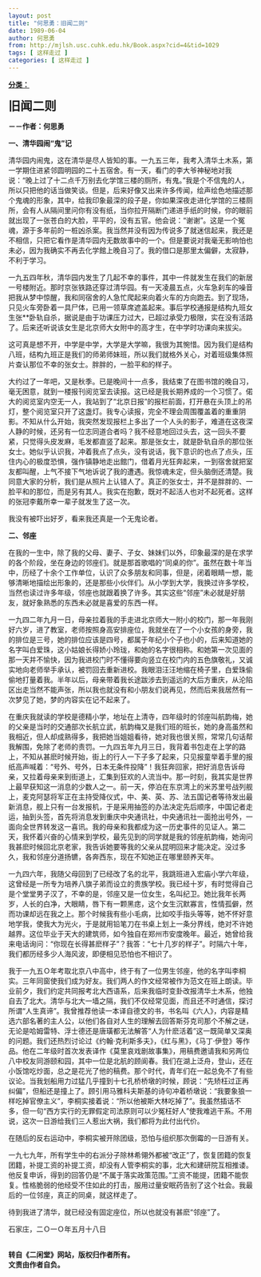 ```yaml
---
layout: post
title: "何思勇：旧闻二则"
date: 1989-06-04
author: 何思勇
from: http://mjlsh.usc.cuhk.edu.hk/Book.aspx?cid=4&tid=1029
tags: [ 这样走过 ]
categories: [ 这样走过 ]
---
```


<div style="margin: 15px 10px 10px 0px;">
 <div>
  <span id="ctl00_ContentPlaceHolder1_chapter1_SubjectLabel" style="font-weight:bold;text-decoration:underline;">
   分类：
  </span>
 </div>
 <p>
  <strong>
   <font size="5">
    旧闻二则
   </font>
  </strong>
 </p>
 <p>
  <strong>
   －－作者：何思勇
  </strong>
 </p>
 <p>
  <strong>
   一、清华园闹“鬼”记
  </strong>
 </p>
 <p>
  清华园内闹鬼，这在清华是尽人皆知的事。一九五三年，我考入清华土木系，第一学期住进紧邻圆明园的二十五宿舍。有一天，看门的李大爷神秘地对我说：“晚上过了十二点千万别去化学馆三楼的厕所，有鬼。”我是个不信鬼的人，所以只把他的话当做笑谈。但是，后来好像又出来许多传闻，绘声绘色地描述那个鬼魂的形象，其中，给我印象最深的段子是，你如果深夜走进化学馆的三楼厕所，会有人从隔间里问你有没有纸，当你拉开隔断门递进手纸的时候，你的眼前就出现了一张苍白的大脸，平平的，没有五官。他会说：“谢谢”。这是一个冤魂，源于多年前的一桩凶杀案。我当然并没有因为传说多了就迷信起来，我还是不相信，只把它看作是清华园内无数故事中的一个。但是要说对我毫无影响怕也未必，因为我确实不再去化学館上晚自习了。我的借口是那里太偏僻，太寂静，不利于学习。
 </p>
 <p>
  一九五四年秋，清华园内发生了几起不幸的事件，其中一件就发生在我们的新居一号楼附近。那时京张铁路还穿过清华园。有一天凌晨五点，火车急刹车的噪音把我从梦中惊醒，我和同宿舍的人急忙爬起来向着火车的方向跑去。到了现场，只见火车旁卧着一具尸体，已用一领草席遮盖起来。事后学校通报是结构九班女生张**卧轨自杀，据说是由于功课压力过大，已超过承受力极限，实在没有活路了。后来还听说该女生是北京师大女附中的高才生，在中学时功课向来拔尖。
 </p>
 <p>
  这可真是想不开，中学是中学，大学是大学嘛，我很为其惋惜。因为我们是结构八班，结构九班正是我们的师弟师妹班，所以我们就格外关心，对着班级集体照片查认那位不幸的张女士。胖胖的，一脸平和的样子。
 </p>
 <p>
  大约过了一年吧，又是秋季。已是晚间十一点多，我结束了在图书馆的晚自习，毫无困意，就到一楼报刊阅览室去读报。这已经是我长期养成的一个习惯了。偌大的阅览室内空无一人，我站到了“北京日报”的报栏前面，打开悬在头顶上的吊灯，整个阅览室只开了这盏灯。我专心读报，完全不理会周围覆盖着的重重阴影。不知从什么开始，我突然发现报栏上多出了一个人头的影子，难道在这夜深人静的时候，还另有一位志同道合者吗？我不经意地回过头去，这一回头不要紧，只觉得头皮发麻，毛发都直竖了起来。那是张女士，就是卧轨自杀的那位张女士。她似乎认识我，冲着我点了点头，没有说话，我下意识的也点了点头，压住内心的极度恐惧，强作镇静地走出館门，借着月光狂奔起来，一到宿舍就把室友都叫醒，上气不接下气地诉说了我的遭遇。我惊魂未定，但头脑倒还清楚。我同意大家的分析，我们是从照片上认错人了。真正的张女士，并不是胖胖的、一脸平和的那位，而是另有其人。我实在抱歉，既对不起活人也对不起死者。这样的张冠李戴所幸一辈子就发生了这一次。
 </p>
 <p>
  我没有被吓出好歹，看来我还真是一个无鬼论者。
 </p>
 <p>
  <strong>
   二、邻座
  </strong>
 </p>
 <p>
  在我的一生中，除了我的父母、妻子、子女、妹妹们以外，印象最深的是在求学的各个阶段，坐在身边的邻座们。就是那首歌唱的“同桌的你”。虽然在数十年当中，历经了十余个工作单位，认识了众多朋友和同事，但是，闭着眼睛一想，能够清晰地描绘出形象的，还是那些小伙伴们。从小学到大学，我换过许多学校，当然也读过许多年级，邻座也就跟着换了许多。其实这些“邻座”未必就是好朋友，就好象熟悉的东西未必就是喜爱的东西一样。
 </p>
 <p>
  一九四二年九月一日，母亲拉着我的手走进北京师大一附小的校门，那一年我刚好六岁，进了教室，老师按照身高安排座位，我就坐在了一个小女孩的身旁，我的排位是三号，她的排位应该是四号，都属于年纪小个子也小的，后来知道她的名字叫白爱珠，这小姑娘长得娇小玲珑，和她的名字很相称。和她第一次见面的那一天并不愉快，因为我进校门时不懂得要向竖立在校门内的五色旗敬礼，又诚实地向老师举手承认，被罚回去重新进校。我眼泪汪汪地缩在椅子里，白爱珠偷偷地打量着我。半年以后，母亲带着我长途跋涉去到遥远的大后方重庆，从沦陷区出走当然不能声张，所以我也就没有和小朋友们说再见，然而后来我居然有一次梦见了她，梦的内容实在记不起来了。
 </p>
 <p>
  在重庆我就读的学校是德精小学，地址在上清寺，四年级时的邻座叫航韵梅，她的父亲是当时的交通部次长航立武，航韵梅又是我们班的班长，她的身高虽然和我相近，但人却成熟得多，我把她当姐姐看待，她对我也很关照，常常几句话帮我解围，免除了老师的责罚。一九四五年九月三日，我背着书包走在上学的路上，不知从甚麽时候开始，街上的行人一下子多了起来，只见报童举着手里的报纸高声喊着：“号外、号外，日本无条件投降”！我狂奔回家，把好消息告诉母亲，又拉着母亲来到街道上，汇集到狂欢的人流当中。那一时刻，我其实是世界上最早获知这一消息的少数人之一。前一天，停泊在东京湾上的米苏里号战列舰上，麦克阿瑟将军正在主持受降仪式，中、美、英、苏、法五国记者等待发出最新消息，舰上只有一台发报机，于是采用抽签的办法决定先后顺序，中国记者走运，抽到头签，首先将消息发到重庆中央通讯社，中央通讯社一面抢出号外，一面向全世界转发这一喜讯。我的母亲和我都成为这一历史事件的见证人。第二天，我怀着兴奋的心情来到学校，最先见到的同学就是我的邻座航韵梅，她询问我甚麽时候回北京老家，我告诉她要等我的父亲从昆明回来才能决定。没过多久，我和邻座分道扬镳，各奔西东，现在不知她正在哪里颐养天年。
 </p>
 <p>
  一九四六年，我随父母回到了已经改了名的北平，我跳班进入宏庙小学六年级，这曾经是一所专为培养八旗子弟而设立的贵族学校。我已经十岁，有时觉得自己是个堂堂男子汉了，不幸的是，邻座又是一位女生，名叫纪卫。她比我年长两岁，人长的白净，大眼睛，唇下有一颗黑痣，这个女生沉默寡言，性情孤僻，然而功课却远在我之上。那个时候我有些小毛病，比如咬手指头等等，她不怀好意地学我，使我大为光火，于是就用铅笔刀在书桌上划上一条分界线，绝对不许她越界。这位毕业于天大的建筑师，如今独自在郑州市安度晚年。最近，她曾给我来电话询问：“你现在长得甚麽样子”？我答：“七十几岁的样子”。时隔六十年，我们都历经多少人海风波，即便相见恐怕也不相识了。
 </p>
 <p>
  我于一九五Ｏ年考取北京八中高中，终于有了一位男生邻座，他的名字叫李桐实。三年同窗使我们成为好友。我们两人的作文经常被作为范文在班上朗读。毕业前夕，我们约定共同报考北大西语系，后来我临时变卦改报清华土木系，他独自去了北大。清华与北大一墙之隔，我们不仅经常见面，而且还不时通信，探讨所谓“人生真谛”。我曾推荐他读一本译自德文的书，书名叫《六人》，内容是精选六部名著的主人公，以他们各自对人生的理解去回答斯芬克司那个不解之谜，无论是哈姆雷特、浮士德还是唐璜都无法解答“人为什麽活着”这一既简单又深奥的问题。我们还热烈讨论过《约翰·克利斯多夫》，《红与黑》，《马丁·伊登》等作品。他在二年级时首次发表译作《莫里哀戏剧故事集》，用稿费邀请我和另两位八中校友同游颐和园，其中一位是北航的顾阆春。我们在湖上泛舟，登山，还在小饭馆吃炒面，总之是花光了他的稿费。那个时代，青年们在一起总免不了有些议论。当我划船用力过猛几乎撞到十七孔桥桥墩的时候，顾说：“先矫枉过正再纠偏”，但船还是撞上了。顾引用马雅科夫斯基的诗句冲着桥墩说：“我要象狼一样吃掉官僚主义”，李桐实接着说：“所以他被斯大林吃掉了”。我虽然插话不多，但一句“西方实行的无罪假定司法原则可以少冤枉好人”使我难逃干系。不用说，这次一日游给我们三人惹出大祸，我们都将为此付出代价。
 </p>
 <p>
  在随后的反右运动中，李桐实被开除团级，恐怕与组织那次倒霉的一日游有关。
 </p>
 <p>
  一九七九年，所有学生中的右派分子除林希翎外都被“改正”了，恢复团籍的恢复团籍，补提工资的补提工资，却没有人管李桐实的事，北大和建研院互相推诿。他反复申诉，得到的回答仍是“不属于落实政策范围。”工资不能提，团籍不能恢复。性格脆弱的他经受不住如此的打击，服用过量安眠药告别了这个社会。我最后的一位邻座，真正的同桌，就这样走了。
 </p>
 <p>
  待到我进了清华，就已经没有固定座位，所以也就没有甚麽“邻座”了。
 </p>
 <p>
  石家庄，二Ｏ一Ｏ年五月十八日
 </p>
 <p>
  <br/>
  <strong>
   转自《二闲堂》网站，版权归作者所有。
   <br/>
   文责由作者自负。
  </strong>
 </p>
</div>

